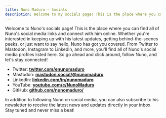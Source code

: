 ```yaml
---
title: Nuno Maduro — Socials
description: Welcome to my socials page! This is the place where you can find all of my social media links and connect with me online.
---
```


Welcome to Nuno's socials page! This is the place where you can find all of Nuno's social media links and connect with him online. Whether you're interested in keeping up with his latest updates, getting behind-the-scenes peeks, or just want to say hello, Nuno has got you covered. From Twitter to Mastodon, Instagram to LinkedIn, and more, you'll find all of Nuno's social media profiles listed here. So go ahead and click around, follow Nuno, and let's stay connected!

- Twitter: **[twitter.com/enunomaduro](https://twitter.com/enunomaduro)**
- Mastodon: **[mastodon.social/@nunomaduro](https://mastodon.social/@nunomaduro)**
- LinkedIn: **[linkedin.com/in/nunomaduro](https://www.linkedin.com/in/nunomaduro)**
- YouTube: **[youtube.com/c/NunoMaduro](https://www.youtube.com/c/NunoMaduro)**
- GitHub: **[github.com/nunomaduro/](https://github.com/nunomaduro/)**

In addition to following Nuno on social media, you can also subscribe to his newsletter to receive the latest news and updates directly in your inbox. Stay tuned and never miss a beat!
